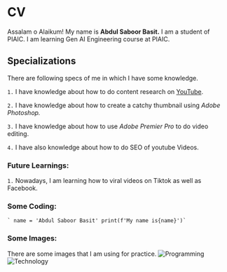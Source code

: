 # CV
Assalam o Alaikum! My name is **Abdul Saboor Basit.** I am a student of PIAIC.
I am learning Gen AI Engineering course at PIAIC.

## Specializations
There are following specs of me in which I have some knowledge.

`1.` I have knowledge about how to do content research on [YouTube](www.youtube.com.pk).

`2.` I have knowledge about how to create a catchy thumbnail using *Adobe Photoshop.*

`3.` I have knowledge about how to use *Adobe Premier Pro* to do video editing.

`4.` I have also knowledge about how to do SEO of youtube Videos.

### Future Learnings:
`1.` Nowadays, I am learning how to viral videos on Tiktok as well as Facebook.

### Some Coding:
`` ` name = 'Abdul Saboor Basit'
     print(f'My name is{name}')` ``

### Some Images:
There are some images that I am using for practice.
![Programming](https://www.pexels.com/photo/close-up-photo-of-programming-of-codes-546819/)
![Technology](https://www.pexels.com/photo/code-projected-over-woman-3861969/)